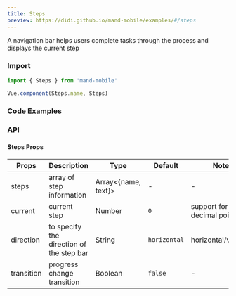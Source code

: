 ```yaml
---
title: Steps
preview: https://didi.github.io/mand-mobile/examples/#/steps
---
```


A navigation bar helps users complete tasks through the process and displays the current step

### Import

```javascript
import { Steps } from 'mand-mobile'

Vue.component(Steps.name, Steps)
```

### Code Examples
<!-- DEMO -->

### API

#### Steps Props
|Props | Description | Type | Default | Note|
|----|-----|------|------|------|
|steps | array of step information | Array<{name, text}> |-|-|
|current | current step | Number | `0` |support for decimal point|
|direction | to specify the direction of the step bar | String | `horizontal` | horizontal/vertical|
|transition | progress change transition | Boolean | `false` |-|
